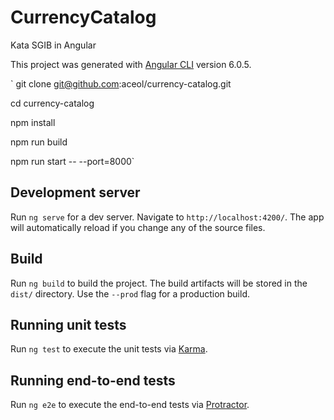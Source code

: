 # CurrencyCatalog

Kata SGIB in Angular

This project was generated with [Angular CLI](https://github.com/angular/angular-cli) version 6.0.5.


`
git clone git@github.com:aceol/currency-catalog.git

cd currency-catalog

npm install

npm run build

npm run start -- --port=8000`

## Development server

Run `ng serve` for a dev server. Navigate to `http://localhost:4200/`. The app will automatically reload if you change any of the source files.

## Build

Run `ng build` to build the project. The build artifacts will be stored in the `dist/` directory. Use the `--prod` flag for a production build.

## Running unit tests

Run `ng test` to execute the unit tests via [Karma](https://karma-runner.github.io).

## Running end-to-end tests

Run `ng e2e` to execute the end-to-end tests via [Protractor](http://www.protractortest.org/).
